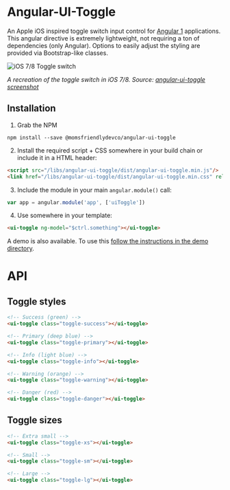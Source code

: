 Angular-UI-Toggle
=================
An Apple iOS inspired toggle switch input control for [Angular 1](https://angularjs.org) applications. This angular directive is extremely lightweight, not requiring a ton of dependencies (only Angular). Options to easily adjust the styling are provided via Bootstrap-like classes.

![iOS 7/8 Toggle switch](https://cloud.githubusercontent.com/assets/8142632/21925053/6f450396-d9c7-11e6-850a-73ca3b50bc42.gif)

*A recreation of the toggle switch in iOS 7/8. Source: [angular-ui-toggle screenshot](https://dribbble.com/shots/1109255--GIF-iOS-7-switch-3)*


Installation
------------
1. Grab the NPM

```shell
npm install --save @momsfriendlydevco/angular-ui-toggle
```


2. Install the required script + CSS somewhere in your build chain or include it in a HTML header:

```html
<script src="/libs/angular-ui-toggle/dist/angular-ui-toggle.min.js"/>
<link href="/libs/angular-ui-toggle/dist/angular-ui-toggle.min.css" rel="stylesheet" type="text/css"/>
```

3. Include the module in your main `angular.module()` call:

```javascript
var app = angular.module('app', ['uiToggle'])
```


4. Use somewhere in your template:

```html
<ui-toggle ng-model="$ctrl.something"></ui-toggle>
```


A demo is also available. To use this [follow the instructions in the demo directory](./demo/README.md).


API
===

Toggle styles
-------------

```html
<!-- Success (green) -->
<ui-toggle class="toggle-success"></ui-toggle>

<!-- Primary (deep blue) -->
<ui-toggle class="toggle-primary"></ui-toggle>

<!-- Info (light blue) -->
<ui-toggle class="toggle-info"></ui-toggle>

<!-- Warning (orange) -->
<ui-toggle class="toggle-warning"></ui-toggle>

<!-- Danger (red) -->
<ui-toggle class="toggle-danger"></ui-toggle>
```


Toggle sizes
------------

```html
<!-- Extra small -->
<ui-toggle class="toggle-xs"></ui-toggle>

<!-- Small -->
<ui-toggle class="toggle-sm"></ui-toggle>

<!-- Large -->
<ui-toggle class="toggle-lg"></ui-toggle>
```
